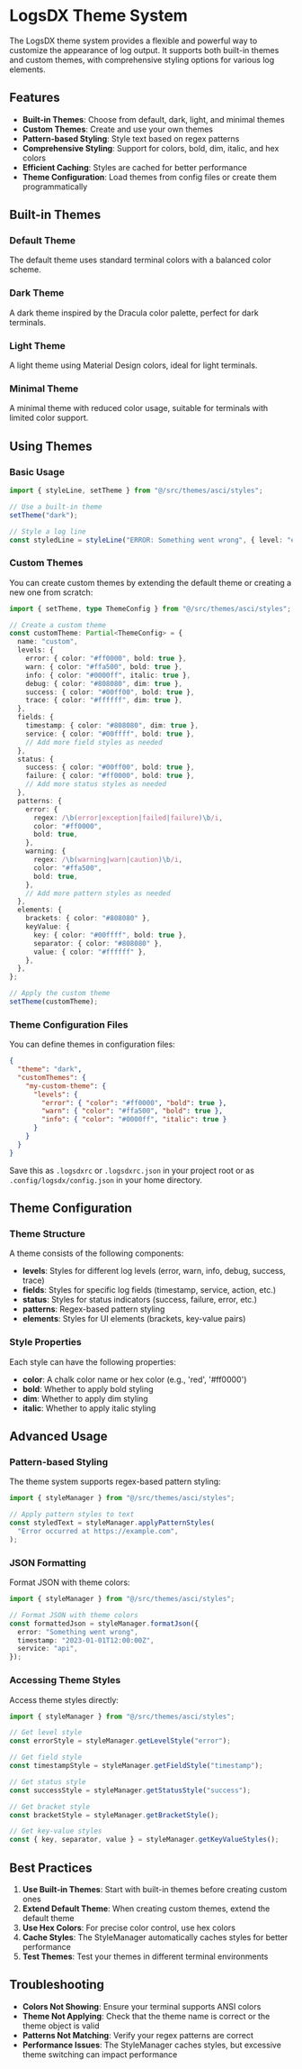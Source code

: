 # LogsDX Theme System

The LogsDX theme system provides a flexible and powerful way to customize the appearance of log output. It supports both built-in themes and custom themes, with comprehensive styling options for various log elements.

## Features

- **Built-in Themes**: Choose from default, dark, light, and minimal themes
- **Custom Themes**: Create and use your own themes
- **Pattern-based Styling**: Style text based on regex patterns
- **Comprehensive Styling**: Support for colors, bold, dim, italic, and hex colors
- **Efficient Caching**: Styles are cached for better performance
- **Theme Configuration**: Load themes from config files or create them programmatically

## Built-in Themes

### Default Theme

The default theme uses standard terminal colors with a balanced color scheme.

### Dark Theme

A dark theme inspired by the Dracula color palette, perfect for dark terminals.

### Light Theme

A light theme using Material Design colors, ideal for light terminals.

### Minimal Theme

A minimal theme with reduced color usage, suitable for terminals with limited color support.

## Using Themes

### Basic Usage

```typescript
import { styleLine, setTheme } from "@/src/themes/asci/styles";

// Use a built-in theme
setTheme("dark");

// Style a log line
const styledLine = styleLine("ERROR: Something went wrong", { level: "error" });
```

### Custom Themes

You can create custom themes by extending the default theme or creating a new one from scratch:

```typescript
import { setTheme, type ThemeConfig } from "@/src/themes/asci/styles";

// Create a custom theme
const customTheme: Partial<ThemeConfig> = {
  name: "custom",
  levels: {
    error: { color: "#ff0000", bold: true },
    warn: { color: "#ffa500", bold: true },
    info: { color: "#0000ff", italic: true },
    debug: { color: "#808080", dim: true },
    success: { color: "#00ff00", bold: true },
    trace: { color: "#ffffff", dim: true },
  },
  fields: {
    timestamp: { color: "#808080", dim: true },
    service: { color: "#00ffff", bold: true },
    // Add more field styles as needed
  },
  status: {
    success: { color: "#00ff00", bold: true },
    failure: { color: "#ff0000", bold: true },
    // Add more status styles as needed
  },
  patterns: {
    error: {
      regex: /\b(error|exception|failed|failure)\b/i,
      color: "#ff0000",
      bold: true,
    },
    warning: {
      regex: /\b(warning|warn|caution)\b/i,
      color: "#ffa500",
      bold: true,
    },
    // Add more pattern styles as needed
  },
  elements: {
    brackets: { color: "#808080" },
    keyValue: {
      key: { color: "#00ffff", bold: true },
      separator: { color: "#808080" },
      value: { color: "#ffffff" },
    },
  },
};

// Apply the custom theme
setTheme(customTheme);
```

### Theme Configuration Files

You can define themes in configuration files:

```json
{
  "theme": "dark",
  "customThemes": {
    "my-custom-theme": {
      "levels": {
        "error": { "color": "#ff0000", "bold": true },
        "warn": { "color": "#ffa500", "bold": true },
        "info": { "color": "#0000ff", "italic": true }
      }
    }
  }
}
```

Save this as `.logsdxrc` or `.logsdxrc.json` in your project root or as `.config/logsdx/config.json` in your home directory.

## Theme Configuration

### Theme Structure

A theme consists of the following components:

- **levels**: Styles for different log levels (error, warn, info, debug, success, trace)
- **fields**: Styles for specific log fields (timestamp, service, action, etc.)
- **status**: Styles for status indicators (success, failure, error, etc.)
- **patterns**: Regex-based pattern styling
- **elements**: Styles for UI elements (brackets, key-value pairs)

### Style Properties

Each style can have the following properties:

- **color**: A chalk color name or hex color (e.g., 'red', '#ff0000')
- **bold**: Whether to apply bold styling
- **dim**: Whether to apply dim styling
- **italic**: Whether to apply italic styling

## Advanced Usage

### Pattern-based Styling

The theme system supports regex-based pattern styling:

```typescript
import { styleManager } from "@/src/themes/asci/styles";

// Apply pattern styles to text
const styledText = styleManager.applyPatternStyles(
  "Error occurred at https://example.com",
);
```

### JSON Formatting

Format JSON with theme colors:

```typescript
import { styleManager } from "@/src/themes/asci/styles";

// Format JSON with theme colors
const formattedJson = styleManager.formatJson({
  error: "Something went wrong",
  timestamp: "2023-01-01T12:00:00Z",
  service: "api",
});
```

### Accessing Theme Styles

Access theme styles directly:

```typescript
import { styleManager } from "@/src/themes/asci/styles";

// Get level style
const errorStyle = styleManager.getLevelStyle("error");

// Get field style
const timestampStyle = styleManager.getFieldStyle("timestamp");

// Get status style
const successStyle = styleManager.getStatusStyle("success");

// Get bracket style
const bracketStyle = styleManager.getBracketStyle();

// Get key-value styles
const { key, separator, value } = styleManager.getKeyValueStyles();
```

## Best Practices

1. **Use Built-in Themes**: Start with built-in themes before creating custom ones
2. **Extend Default Theme**: When creating custom themes, extend the default theme
3. **Use Hex Colors**: For precise color control, use hex colors
4. **Cache Styles**: The StyleManager automatically caches styles for better performance
5. **Test Themes**: Test your themes in different terminal environments

## Troubleshooting

- **Colors Not Showing**: Ensure your terminal supports ANSI colors
- **Theme Not Applying**: Check that the theme name is correct or the theme object is valid
- **Patterns Not Matching**: Verify your regex patterns are correct
- **Performance Issues**: The StyleManager caches styles, but excessive theme switching can impact performance
